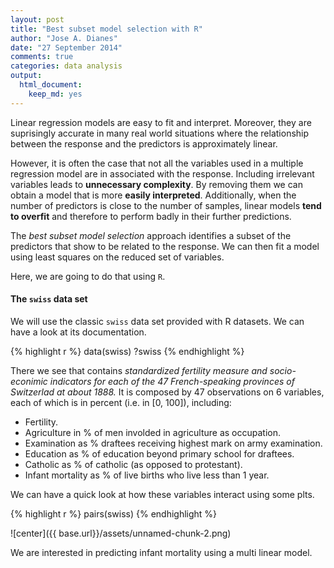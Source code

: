 ```yaml
---
layout: post
title: "Best subset model selection with R"
author: "Jose A. Dianes"
date: "27 September 2014"
comments: true
categories: data analysis
output:
  html_document:
    keep_md: yes
---
```


Linear regression models are easy to fit and interpret. Moreover, they are 
suprisingly accurate in many real world situations where the relationship 
between the response and the predictors is approximately linear.

However, it is often the case that not all the variables used in a multiple 
regression model are in associated with the response. Including irrelevant 
variables leads to **unnecessary complexity**. By removing them we can obtain a 
model that is more **easily interpreted**. Additionally, when the number of 
predictors is close to the number of samples, linear models **tend to overfit** 
and therefore to perform badly in their further predictions.  

The *best subset model selection* approach identifies a subset of the 
predictors that show to be related to the response. We can then fit
a model using least squares on the reduced set of variables.  

Here, we are going to do that using `R`.  

#### The `swiss` data set  

We will use the classic `swiss` data set provided with R datasets. We can have 
a look at its documentation.  


{% highlight r %}
data(swiss)
?swiss
{% endhighlight %}

There we see that contains *standardized fertility measure and socio-econimic 
indicators for each of the 47 French-speaking provinces of Switzerlad at about 
1888.* It is composed by 47 observations on 6 variables, each of which is in 
percent (i.e. in [0, 100]), including:  

* Fertility.  
* Agriculture in % of men involded in agriculture as occupation.  
* Examination as % draftees receiving highest mark on army examination.  
* Education as % of education beyond primary school for draftees.  
* Catholic as % of catholic (as opposed to protestant).  
* Infant mortality as % of live births who live less than 1 year.  

We can have a quick look at how these variables interact using some plts.  


{% highlight r %}
pairs(swiss)
{% endhighlight %}

![center]({{ base.url}}/assets/unnamed-chunk-2.png) 

We are interested in predicting infant mortality using a multi linear model.  







